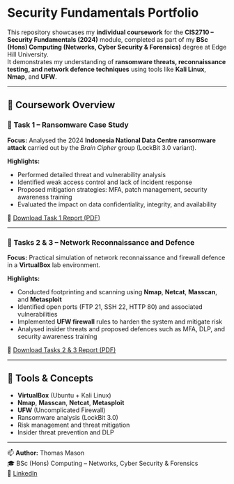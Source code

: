 # Security Fundamentals Portfolio

This repository showcases my **individual coursework** for the **CIS2710 – Security Fundamentals (2024)** module, completed as part of my **BSc (Hons) Computing (Networks, Cyber Security & Forensics)** degree at Edge Hill University.  
It demonstrates my understanding of **ransomware threats, reconnaissance testing, and network defence techniques** using tools like **Kali Linux**, **Nmap**, and **UFW**.

---

## 📘 Coursework Overview

### 🧩 Task 1 – Ransomware Case Study
**Focus:** Analysed the 2024 **Indonesia National Data Centre ransomware attack** carried out by the *Brain Cipher* group (LockBit 3.0 variant).  

**Highlights:**
- Performed detailed threat and vulnerability analysis  
- Identified weak access control and lack of incident response  
- Proposed mitigation strategies: MFA, patch management, security awareness training  
- Evaluated the impact on data confidentiality, integrity, and availability  

📎 [Download Task 1 Report (PDF)](./26040247_Coursework_1_Task_1_Security_Fundamentals_Thomas_Mason.pdf)

---

### 🧠 Tasks 2 & 3 – Network Reconnaissance and Defence
**Focus:** Practical simulation of network reconnaissance and firewall defence in a **VirtualBox** lab environment.  

**Highlights:**
- Conducted footprinting and scanning using **Nmap**, **Netcat**, **Masscan**, and **Metasploit**  
- Identified open ports (FTP 21, SSH 22, HTTP 80) and associated vulnerabilities  
- Implemented **UFW firewall** rules to harden the system and mitigate risk  
- Analysed insider threats and proposed defences such as MFA, DLP, and security awareness training  

📎 [Download Tasks 2 & 3 Report (PDF)](./26040247_Coursework_1_Task_2_3_Security_Fundamentals_Thomas_Mason)

---

## 🧰 Tools & Concepts
- **VirtualBox** (Ubuntu + Kali Linux)
- **Nmap**, **Masscan**, **Netcat**, **Metasploit**
- **UFW** (Uncomplicated Firewall)
- Ransomware analysis (LockBit 3.0)
- Risk management and threat mitigation
- Insider threat prevention and DLP

---

📫 **Author:** Thomas Mason  
🎓 BSc (Hons) Computing – Networks, Cyber Security & Forensics  
🔗 [LinkedIn](https://www.linkedin.com/in/thomasmason05)
